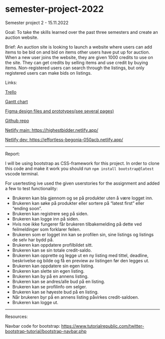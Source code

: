 # semester-project-2022

Semester project 2 - 15.11.2022

Goal:
To take the skills learned over the past three semesters and create an auction website.

Brief:
An auction site is looking to launch a website where users can add items to be bid on and bid on items other users have put up for auction.
When a new user joins the website, they are given 1000 credits to use on the site. They can get credits by selling items and use credit by buying items. Non-registered users can search through the listings, but only registered users can make bids on listings.

Links:

<a href="https://trello.com/b/mR3xnHO4/semester-project-2">Trello</a>

<a href="https://www.figma.com/file/RFc5emi6a6jUG75sDU1LoM/Semester-project-2?node-id=1%3A5&t=Z288Z6YUHHkhpNHh-0">Gantt chart</a>

<a href="https://www.figma.com/file/RFc5emi6a6jUG75sDU1LoM/Semester-project-2?node-id=1%3A4&t=Z288Z6YUHHkhpNHh-0">Figma design files and prototypes(see several pages)</a>

<a href="https://github.com/marthebull/semester-project-2">Github repo</a>

<a href="https://highestbidder.netlify.app/">Netlify main: https://highestbidder.netlify.app/</a>

<a href="https://effortless-begonia-050acb.netlify.app/">Netlify dev: https://effortless-begonia-050acb.netlify.app/</a>

---

Report:

I will be using bootstrap as CSS-framework for this project.
In order to clone this code and make it work you should run `npm install bootstrap@latest` vscode terminal.

For usertesting ive used the given userstories for the assignment and added a few to test functionality:

- Brukeren kan bla gjennom og se på produkter uten å være logget inn.
- Brukeren kan søke på produkter eller sortere på “latest first” eller “ending soon”.
- Brukeren kan registrere seg på siden.
- Brukeren kan logge inn på siden.
- Hvis noe ikke fungerer får brukeren tilbakemelding på dette ved feilmeldinger som forklarer feilen.
- Brukeren som er logget inn kan se profilen sin, sine listings og listings de selv har bydd på.
- Brukeren kan oppdatere profilbildet sitt.
- Brukeren kan se sin totale credit-saldo.
- Brukeren kan opprette og legge ut en ny listing med tittel, deadline, beskrivelse og bilde og få en preview av listingen før den legges ut.
- Brukeren kan oppdatere sin egen listing.
- Brukeren kan slette sin egen listing.
- Brukeren kan by på en annens listing.
- Brukeren kan se andres/alle bud på en listing.
- Brukeren kan se profilinfo om selger.
- Brukeren kan se høyeste bud på en listing.
- Når brukeren byr på en annens listing påvirkes credit-saldoen.
- Brukeren kan logge ut.

---

Resources:

Navbar code for bootstrap: https://www.tutorialrepublic.com/twitter-bootstrap-tutorial/bootstrap-navbar.php

